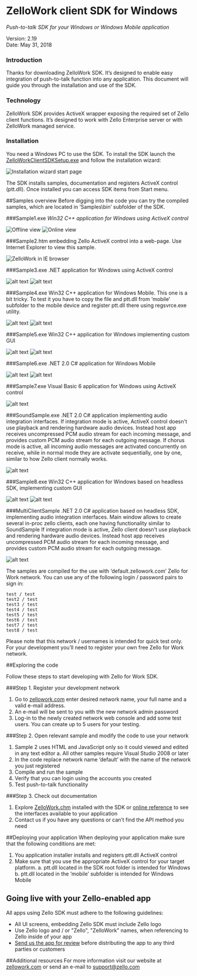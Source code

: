 # ZelloWork client SDK for Windows
*Push-to-talk SDK for your Windows or Windows Mobile application*

Version: 2.19<br>
Date: May 31, 2018

### Introduction
Thanks for downloading ZelloWork SDK. It’s designed to enable easy integration of push-to-talk function into any application. This document will guide you through the installation and use of the SDK.
### Technology
ZelloWork SDK provides ActiveX wrapper exposing the required set of Zello client functions. It’s designed to work with Zello Enterprise server or with ZelloWork managed service.  
### Installation
You need a Windows PC to use the SDK. To install the SDK launch the [ZelloWorkClientSDKSetup.exe](https://github.com/zelloptt/zellowork-windows-client-sdk/blob/master/ZelloWorkClientSDKSetup.exe?raw=true) and follow the installation wizard:


![Installation wizard start page](Screenshots/Setup.png "Installation wizard start page")


The SDK installs samples, documentation and registers ActiveX control (ptt.dll). Once installed you can access SDK items from Start menu.
 
##Samples overview
Before digging into the code you can try the compiled samples, which are located in ‘Samples\bin’ subfolder of the SDK.

###Sample1.exe 
*Win32 C++ application for Windows using ActiveX control*

![Offline view](Screenshots/Sample1-1.png "Sample1.exe sign in screen")
![Online view](Screenshots/Sample1-2.png "Sample1.exe contact list")

###Sample2.htm 
embedding Zello ActiveX control into a web-page. Use Internet Explorer to view this sample. 

![ZelloWork in IE browser](Screenshots/Sample2-1.png "ZelloWork in IE browser")

###Sample3.exe 
.NET application for Windows using ActiveX control

![alt text](Screenshots/Sample3-1.png "Sample3.exe sign in screen")
![alt text](Screenshots/Sample3-2.png "Sample3.exe contact list")

###Sample4.exe
Win32 C++ application for Windows Mobile. This one is a bit tricky. To test it you have to copy the file and ptt.dll from ‘mobile’ subfolder to the mobile device and register ptt.dll there using regsvrce.exe utility.

![alt text](Screenshots/Sample4-1.png "Sample4.exe sign in screen")
![alt text](Screenshots/Sample4-2.png "Sample4.exe contact list")

###Sample5.exe
Win32 C++ application for Windows implementing custom GUI

![alt text](Screenshots/Sample5-1.png "Sample5.exe sign in screen")
![alt text](Screenshots/Sample5-2.png "Sample5.exe contact list")

###Sample6.exe 
.NET 2.0 C# application for Windows Mobile

![alt text](Screenshots/Sample6-1.jpg "Sample6.exe sign in screen")
![alt text](Screenshots/Sample6-2.jpg "Sample6.exe contact list")

###Sample7.exe 
Visual Basic 6 application for Windows using ActiveX control

![alt text](Screenshots/Sample7-1.png "Sample7.exe main screen")

###SoundSample.exe 
.NET 2.0 C# application implementing audio integration interfaces.
If integration mode is active, ActiveX control doesn't use playback and rendering hardware audio devices.
Instead host app receives uncompressed PCM audio stream for each incoming message, and provides custom PCM audio stream for each outgoing message.
If chorus mode is active, all incoming audio messages are activated concurrently on receive, while in normal mode they are activate sequentially, one by one, similar to how Zello client normally works.

![alt text](Screenshots/SoundSample.png "SoundSample.exe main screen")

###Sample8.exe
Win32 C++ application for Windows based on headless SDK, implementing custom GUI 

![alt text](Screenshots/Sample5-1.png "Sample8.exe sign in screen")
![alt text](Screenshots/Sample5-2.png "Sample8.exe contact list")

###MultiClientSample
.NET 2.0 C# application based on headless SDK, implementing audio integration interfaces.
Main window allows to create several in-proc zello clients, each one having functionality similar to SoundSample
If integration mode is active, Zello client doesn't use playback and rendering hardware audio devices.
Instead host app receives uncompressed PCM audio stream for each incoming message, and provides custom PCM audio stream for each outgoing message.

![alt text](Screenshots/MultiClientSample.png "MultiClientSample.exe main screen")

The samples are compiled for the use with ‘default.zellowork.com’ Zello for Work network. You can use any of the following login / password pairs to sign in:

```
test / test
test2 / test
test3 / test
test4 / test
test5 / test
test6 / test
test7 / test
test8 / test
```
Please note that this network / usernames is intended for quick test only. For your development you’ll need to register your own free Zello for Work network.

##Exploring the code

Follow these steps to start developing with Zello for Work SDK.

###Step 1. Register your development network

1.	Go to [zellowork.com](https://zellowork.com/) enter desired network name, your full name and a valid e-mail address.
2.	An e-mail will be sent to you with the new network admin password
3.	Log-in to the newly created network web console and add some test users. You can create up to 5  users for your testing.

###Step 2. Open relevant sample and modify the code to use your network

1.	Sample 2 uses HTML and JavaScript only so it could viewed and edited in any text editor
a.	All other samples require Visual Studio 2008 or later
2.	In the code replace network name ‘default’ with the name of the network you just registered
3.	Compile and run the sample
4.	Verify that you can login using the accounts you created
5.	Test push-to-talk functionality

###Step 3. Check out documentation

1.	Explore [ZelloWork.chm](ZelloWork.chm) installed with the SDK or [online reference](https://zelloptt.github.io/zellowork-windows-client-sdk/) to see the interfaces available to your application
2.	Contact us if you have any questions or can’t find the API method you need

##Deploying your application
When deploying your application make sure that the following conditions are met:

1.	You application installer installs and registers ptt.dll ActiveX control
2.	Make sure that you use the appropriate ActiveX control for your target platform. 
  a.	ptt.dll located in the SDK root folder is intended for Windows
  b.	ptt.dll located in the ‘mobile’ subfolder is intended for Windows Mobile

## Going live with your Zello-enabled app
All apps using Zello SDK must adhere to the following guidelines:

* All UI screens, embedding Zello SDK must include Zello logo
* Use Zello logo and / or "Zello", "ZelloWork" names, when referencing to Zello inside of your app
* [Send us the app for review](https://zellowork.com/contact/) before distributing the app to any third parties or customers

##Additional resources
For more information visit our website at [zellowork.com](https://zellowork.com) or send an e-mail to [support@zello.com](mailto:support@zello.com) 
